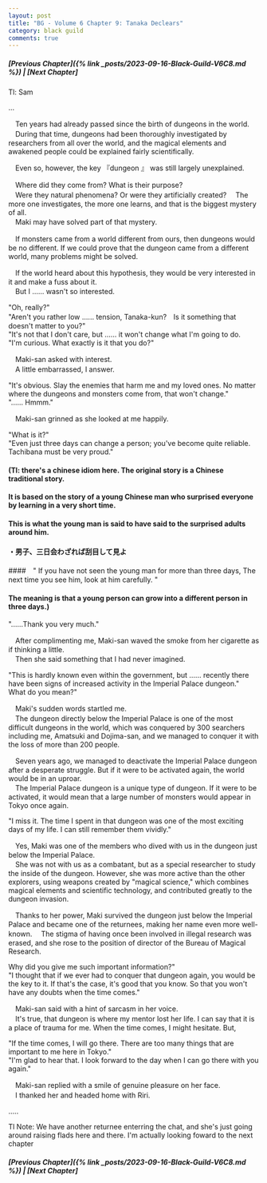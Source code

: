 ```yaml
---
layout: post
title: "BG - Volume 6 Chapter 9: Tanaka Declears"
category: black guild
comments: true
---
```


##### [Previous Chapter]({% link _posts/2023-09-16-Black-Guild-V6C8.md %}) \| [Next Chapter]



Tl: Sam

…


　Ten years had already passed since the birth of dungeons in the world.   
　During that time, dungeons had been thoroughly investigated by researchers from all over the world, and the magical elements and awakened people could be explained fairly scientifically.

　Even so, however, the key 『dungeon 』  was still largely unexplained.

　Where did they come from? What is their purpose?   
　Were they natural phenomena? Or were they artificially created?
　The more one investigates, the more one learns, and that is the biggest mystery of all.   
　Maki may have solved part of that mystery.
<!--more-->

　If monsters came from a world different from ours, then dungeons would be no different. If we could prove that the dungeon came from a different world, many problems might be solved.

　If the world heard about this hypothesis, they would be very interested in it and make a fuss about it.   
　But I ...... wasn't so interested.

"Oh, really?"   
"Aren't you rather low ...... tension, Tanaka-kun?　Is it something that doesn't matter to you?"   
"It's not that I don't care, but ...... it won't change what I'm going to do.   
"I'm curious. What exactly is it that you do?"

　Maki-san asked with interest.   
　A little embarrassed, I answer.

"It's obvious. Slay the enemies that harm me and my loved ones. No matter where the dungeons and monsters come from, that won't change."   
"...... Hmmm."

　Maki-san grinned as she looked at me happily.

"What is it?"   
"Even just three days can change a person; you've become quite reliable. Tachibana must be very proud."   
 #### (Tl: there's a chinese idiom here. The original story is a Chinese traditional story.   
 #### It is based on the story of a young Chinese man who surprised everyone by learning <the art of war> in a very short time.
#### This is what the young man is said to have said to the surprised adults around him.

#### ・男子、三日会わざれば刮目して見よ
####　" If you have not seen the young man for more than three days, The next time you see him, look at him carefully. "

#### The meaning is that a young person can grow into a different person in three days.)
   
"......Thank you very much."


　After complimenting me, Maki-san waved the smoke from her cigarette as if thinking a little.   
　Then she said something that I had never imagined.

"This is hardly known even within the government, but ...... recently there have been signs of increased activity in the Imperial Palace dungeon."   
What do you mean?"

　Maki's sudden words startled me.   
　The dungeon directly below the Imperial Palace is one of the most difficult dungeons in the world, which was conquered by 300 searchers including me, Amatsuki and Dojima-san, and we managed to conquer it with the loss of more than 200 people.

　Seven years ago, we managed to deactivate the Imperial Palace dungeon after a desperate struggle. But if it were to be activated again, the world would be in an uproar.   
　The Imperial Palace dungeon is a unique type of dungeon. If it were to be activated, it would mean that a large number of monsters would appear in Tokyo once again.

"I miss it. The time I spent in that dungeon was one of the most exciting days of my life. I can still remember them vividly."

　Yes, Maki was one of the members who dived with us in the dungeon just below the Imperial Palace.   
　She was not with us as a combatant, but as a special researcher to study the inside of the dungeon. However, she was more active than the other explorers, using weapons created by "magical science," which combines magical elements and scientific technology, and contributed greatly to the dungeon invasion.

　Thanks to her power, Maki survived the dungeon just below the Imperial Palace and became one of the returnees, making her name even more well-known.
　The stigma of having once been involved in illegal research was erased, and she rose to the position of director of the Bureau of Magical Research.

Why did you give me such important information?"   
"I thought that if we ever had to conquer that dungeon again, you would be the key to it. If that's the case, it's good that you know. So that you won't have any doubts when the time comes."

　Maki-san said with a hint of sarcasm in her voice.   
　It's true, that dungeon is where my mentor lost her life. I can say that it is a place of trauma for me. When the time comes, I might hesitate. But,

"If the time comes, I will go there. There are too many things that are important to me here in Tokyo."   
"I'm glad to hear that. I look forward to the day when I can go there with you again."

　Maki-san replied with a smile of genuine pleasure on her face.   
　I thanked her and headed home with Riri.


.....

Tl Note: We have another returnee enterring the chat, and she's just going around raising flads here and there. I'm actually looking foward to the next chapter



##### [Previous Chapter]({% link _posts/2023-09-16-Black-Guild-V6C8.md %}) \| [Next Chapter]

